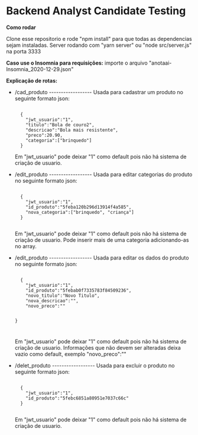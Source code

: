 <h1>Backend Analyst Candidate Testing</h1>


<strong>Como rodar</strong>

Clone esse repositorio e rode "npm install" para que todas as dependencias sejam instaladas.
Server rodando com "yarn server" ou "node src/server.js" na porta 3333

<strong>Caso use o Insomnia para requisições:</strong>
importe o arquivo "anotaai-Insomnia_2020-12-29.json"

<strong>Explicação de rotas:</strong>

- /cad_produto ------------------
  Usada para cadastrar um produto no seguinte formato json:

  <code>
    {
      "jwt_usuario":"1",
      "titulo":"Bola de couro2",
      "descricao":"Bola mais resistente",
      "preco":20.90,
      "categoria":["brinquedo"]
    }
  </code>

    Em "jwt_usuario" pode deixar "1" como default pois não há sistema de criação de usuario.
  

- /edit_produto ------------------
  Usada para editar categorias do produto no seguinte formato json:

  <code>
    {
      "jwt_usuario":"1",
      "id_produto":"5feba120b296d13914f4a585",
      "nova_categoria":["brinquedo", "criança"]
    }

  </code>

    Em "jwt_usuario" pode deixar "1" como default pois não há sistema de criação de usuario.
    Pode inserir mais de uma categoria adicionando-as no array.



- /edit_produto ------------------
  Usada para editar os dados do produto no seguinte formato json:

  <code>
    {
      "jwt_usuario":"1",
      "id_produto":"5febab0f7335783f84509236",
      "novo_titulo":"Novo Titulo",
      "nova_descricao":"",
      "novo_preco":""
      
    }


  </code>

    Em "jwt_usuario" pode deixar "1" como default pois não há sistema de criação de usuario.
    Informações que não devem ser alteradas deixa vazio como default, exemplo "novo_preco":""




- /delet_produto ------------------
  Usada para excluir o produto no seguinte formato json:

  <code>
    {
      "jwt_usuario":"1",
      "id_produto":"5febc6851a80951e7037c66c"
    }


  </code>

    Em "jwt_usuario" pode deixar "1" como default pois não há sistema de criação de usuario.
  

